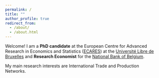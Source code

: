 ```yaml
---
permalink: /
title: ""
author_profile: true
redirect_from: 
  - /about/
  - /about.html
---
```


Welcome! I am a **PhD candidate** at the European Centre for Advanced Research in Economics and Statistics (<a href="https://ecares.ulb.be/">ECARES</a>) at the <a href="https://www.ulb.be/">Université Libre de Bruxelles</a> and **Research Economist** for the <a href="https://www.nbb.be/en">National Bank of Belgium</a>.

My main research interests are International Trade and Production Networks.